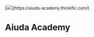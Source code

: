 [![]([https://i.imgur.com/zNBkzj1.png](https://import.cdn.thinkific.com/759993%2Fcustom_site_themes%2Fid%2FyaCETyJkTLLFYLmlzx5g_logo_new.png?width=384&dpr=1))](https://aiuda-academy.thinkific.com/)

# Aiuda Academy

